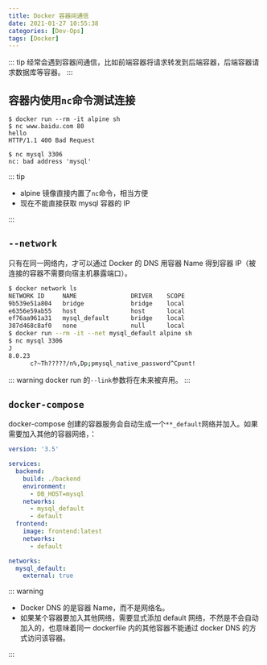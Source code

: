 ```yaml
---
title: Docker 容器间通信
date: 2021-01-27 10:55:38
categories: [Dev-Ops]
tags: [Docker]
---
```


::: tip
经常会遇到容器间通信，比如前端容器将请求转发到后端容器，后端容器请求数据库等容器。
:::

<!-- more -->

## 容器内使用`nc`命令测试连接

```
$ docker run --rm -it alpine sh
$ nc www.baidu.com 80
hello
HTTP/1.1 400 Bad Request

$ nc mysql 3306
nc: bad address 'mysql'
```

::: tip

- alpine 镜像直接内置了`nc`命令，相当方便
- 现在不能直接获取 mysql 容器的 IP

:::

## `--network`

只有在同一网络内，才可以通过 Docker 的 DNS 用容器 Name 得到容器 IP（被连接的容器不需要向宿主机暴露端口）。

```sh
$ docker network ls
NETWORK ID     NAME               DRIVER    SCOPE
9b539e51a804   bridge             bridge    local
e6356e59ab55   host               host      local
ef76aa961a31   mysql_default      bridge    local
387d468c8af0   none               null      local
$ docker run --rm -it --net mysql_default alpine sh
$ nc mysql 3306
J
8.0.23
      c?~Th?????/n%,Dp;pmysql_native_password^Cpunt!
```

::: warning
docker run 的`--link`参数将在未来被弃用。
:::

## `docker-compose`

docker-compose 创建的容器服务会自动生成一个`**_default`网络并加入。如果需要加入其他的容器网络，：

```yml
version: '3.5'

services:
  backend:
    build: ./backend
    environment:
      - DB_HOST=mysql
    networks:
      - mysql_default
      - default
  frontend:
    image: frontend:latest
    networks:
      - default

networks:
  mysql_default:
    external: true
```

::: warning

- Docker DNS 的是容器 Name，而不是网络名。
- 如果某个容器要加入其他网络，需要显式添加 default 网络，不然是不会自动加入的，也意味着同一 dockerfile 内的其他容器不能通过 docker DNS 的方式访问该容器。

:::
